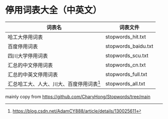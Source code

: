 # 停用词表大全（中英文）

| 词表名 | 词表文件 |
| - | - |
| 哈工大停用词表              | stopwords\_hit.txt    |
| 百度停用词表                | stopwords\_baidu.txt  |
| 四川大学停用词表            | stopwords\_scu.txt    |
| 汇总的中文停用词表          | stopwords\_cn.txt     |
| 汇总的中英文停用词表        | stopwords\_full.txt   |
| 汇总哈工大、人大、川大、百度停用词表[^1]        | stopwords\_all.txt   |


mainly copy from https://github.com/CharyHong/Stopwords/tree/main

[^1]:https://blog.csdn.net/AdamCY888/article/details/130025611
